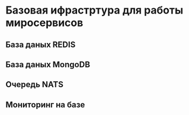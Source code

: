 # Базовая ифрастртура для работы миросервисов


## База даных REDIS

## База даных MongoDB

## Очередь NATS

## Мониторинг на базе 